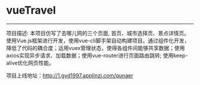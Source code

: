 # vueTravel
---
项目描述: 本项目仿写了去哪儿网的三个页面, 首页、城市选择页、景点详情页。使用Vue.js框架进行开发，使用vue-cli脚手架自动构建项目。通过组件化开发，降低了代码的耦合度；运用vuex管理状态，使得各组件间能够共享数据；使用axios实现异步请求、加载数据；使用vue-router进行页面路由跳转; 使用keep-alive优化网页性能。

项目上线地址：http://1.gyd1997.applinzi.com/qunaer
